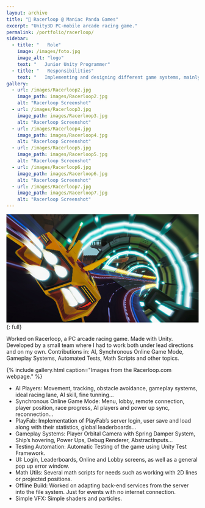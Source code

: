 ```yaml
---
layout: archive
title: "🚀 Racerloop @ Maniac Panda Games"
excerpt: "Unity3D PC-mobile arcade racing game."
permalink: /portfolio/racerloop/
sidebar:
  - title: "   Role"
    image: /images/foto.jpg
    image_alt: "logo"
    text: "   Junior Unity Programmer"
  - title: "   Responsibilities"
    text: "   Implementing and designing different game systems, mainly on AI and the Synchronous Online Mode."
gallery:
  - url: /images/Racerloop2.jpg
    image_path: images/Racerloop2.jpg
    alt: "Racerloop Screenshot"
  - url: /images/Racerloop3.jpg
    image_path: images/Racerloop3.jpg
    alt: "Racerloop Screenshot"
  - url: /images/Racerloop4.jpg
    image_path: images/Racerloop4.jpg
    alt: "Racerloop Screenshot"
  - url: /images/Racerloop5.jpg
    image_path: images/Racerloop5.jpg
    alt: "Racerloop Screenshot"
  - url: /images/Racerloop6.jpg
    image_path: images/Racerloop6.jpg
    alt: "Racerloop Screenshot"
  - url: /images/Racerloop7.jpg
    image_path: images/Racerloop7.jpg
    alt: "Racerloop Screenshot"
---
```


![full](/images/Racerloop.jpg){: full}

Worked on Racerloop, a PC arcade racing game. Made with Unity. Developed by a
small team where I had to work both under lead directions and on my own.
Contributions in: AI, Synchronous Online Game Mode, Gameplay Systems, Automated Tests, Math Scripts and other topics.


{% include gallery.html caption="Images from the Racerloop.com webpage." %}

- AI Players: Movement, tracking, obstacle avoidance, gameplay systems, ideal racing
lane, AI skill, fine tunning...
- Synchronous Online Game Mode: Menu, lobby, remote connection, player position,
race progress, AI players and power up sync, reconnection...
- PlayFab: Implementation of PlayFab’s server login, user save and load along with
their statistics, global leaderboards...
- Gameplay Systems: Player Orbital Camera with Spring Damper System, Ship’s hovering, Power Ups, Debug Renderer, AbstractInputs...
- Testing Automation: Automatic Testing of the game using Unity Test Framework.
- UI: Login, Leaderboards, Online and Lobby screens, as well as a general pop up error
window.
- Math Utils: Several math scripts for needs such as working with 2D lines or projected positions.
- Offline Build: Worked on adapting back-end services from the server into the file
system. Just for events with no internet connection.
- Simple VFX: Simple shaders and particles.